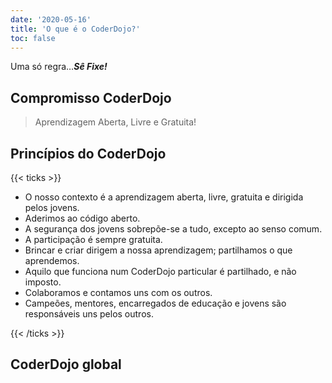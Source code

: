 ```yaml
---
date: '2020-05-16'
title: 'O que é o CoderDojo?'
toc: false
---
```


Uma só regra…_**Sê Fixe!**_

## Compromisso CoderDojo

> Aprendizagem Aberta, Livre e Gratuita!

## Princípios do CoderDojo

{{< ticks >}}

- O nosso contexto é a aprendizagem aberta, livre, gratuita e dirigida pelos jovens.
- Aderimos ao código aberto.
- A segurança dos jovens sobrepõe-se a tudo, excepto ao senso comum.
- A participação é sempre gratuita.
- Brincar e criar dirigem a nossa aprendizagem; partilhamos o que aprendemos.
- Aquilo que funciona num CoderDojo particular é partilhado, e não imposto.
- Colaboramos e contamos uns com os outros.
- Campeões, mentores, encarregados de educação e jovens são responsáveis uns pelos outros.

{{< /ticks >}}

## CoderDojo global

